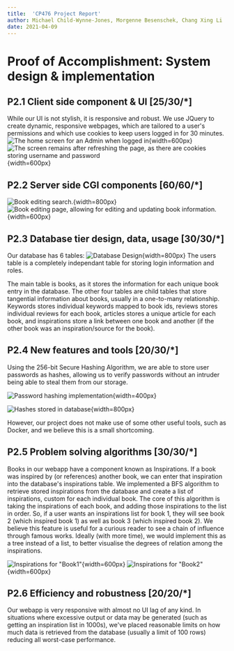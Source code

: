 ```yaml
---
title:  'CP476 Project Report'
author: Michael Child-Wynne-Jones, Morgenne Besenschek, Chang Xing Li
date: 2021-04-09
---
```


# Proof of Accomplishment: System design & implementation
## P2.1 Client side component & UI           [25/30/\*]
While our UI is not stylish, it is responsive and robust.
We use JQuery to create dynamic, responsive webpages, which are tailored to a user's permissions and which use cookies to keep users logged in for 30 minutes.
![The home screen for an Admin when logged in](images/admin_screen.png){width=600px}
![The screen remains after refreshing the page, as there are cookies storing username and password](images/admin_screen_cookie.png){width=600px}

## P2.2 Server side CGI components           [60/60/\*]


![Book editing search.](images/edit_book_search.png){width=800px}
![Book editing page, allowing for editing and updating book information.](images/edit_book_result.png){width=600px}

## P2.3 Database tier design, data, usage    [30/30/\*]
Our database has 6 tables:
![Database Design](images/database_design.png){width=800px}
The users table is a completely independant table for storing login information and roles.

The main table is books, as it stores the information for each unique book entry in the database. The other four tables are child tables that store tangential information about books, usually in a one-to-many relationship. Keywords stores individual keywords mapped to book ids, reviews stores individual reviews for each book, articles stores a unique article for each book, and inspirations store a link between one book and another (if the other book was an inspiration/source for the book).

## P2.4 New features and tools               [20/30/\*]
Using the 256-bit Secure Hashing Algorithm, we are able to store user passwords as hashes, 
allowing us to verify passwords without an intruder being able to steal them from our storage.

![Password hashing implementation](images/password_secure_storage1.png){width=400px}

![Hashes stored in database](images/password_secure_storage2.png){width=800px}

However, our project does not make use of some other useful tools, such as Docker, and we believe this is a small shortcoming.

## P2.5 Problem solving algorithms           [30/30/\*]

Books in our webapp have a component known as Inspirations.
If a book was inspired by (or references) another book, we can enter that inspiration into the database's inspirations table.
We implemented a BFS algorithm to retrieve stored inspirations from the database and create a list of inspirations, custom for each individual book.
The core of this algorithm is taking the inspirations of each book, and adding those inspirations to the list in order.
So, if a user wants an inspirations list for book 1, they will see book 2 (which inspired book 1) as well as book 3 (which inspired book 2).
We believe this feature is useful for a curious reader to see a chain of influence through famous works.
Ideally (with more time), we would implement this as a tree instead of a list, to better visualise the degrees of relation among the inspirations.

![Inspirations for "Book1"](images/user_book_search_inspirations.png){width=600px}
![Inspirations for "Book2"](images/user_book_search_inspirations2.png){width=600px}

## P2.6 Efficiency and robustness            [20/20/\*]
 Our webapp is very responsive with almost no UI lag of any kind. In situations where excessive output or data may be generated (such as getting an inspiration list in 1000s), we've placed reasonable limits on how much data is retrieved from the database (usually a limit of 100 rows) reducing all worst-case performance.